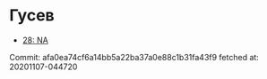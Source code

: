 # Гусев
- [28: NA](28.md)

Commit: afa0ea74cf6a14bb5a22ba37a0e88c1b31fa43f9
 fetched at: 20201107-044720
